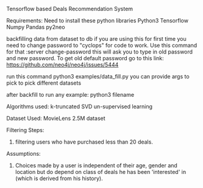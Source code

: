 Tensorflow based Deals Recommendation System

Requirements: Need to install these python libraries
Python3
Tensorflow
Numpy
Pandas
py2neo


backfilling data from dataset to db
if you are  using this for first time you need to change password to "cyclops" for code to work. Use this command for that
:server change-password
this will ask you to type in old password and new password. To get old default password go to this link:
https://github.com/neo4j/neo4j/issues/5444

run this command
python3 examples/data_fill.py
you can provide args to pick to pick different datasets

after backfill to run any example:
python3 filename

Algorithms used:
k-truncated SVD un-supervised learning

Dataset Used:
MovieLens 2.5M dataset

Filtering Steps:
1. filtering users who have purchased less than 20 deals.

Assumptions:
1. Choices made by a user is independent of their age, gender and location but do depend on class of deals he has been 'interested' in (which is derived from his history).

